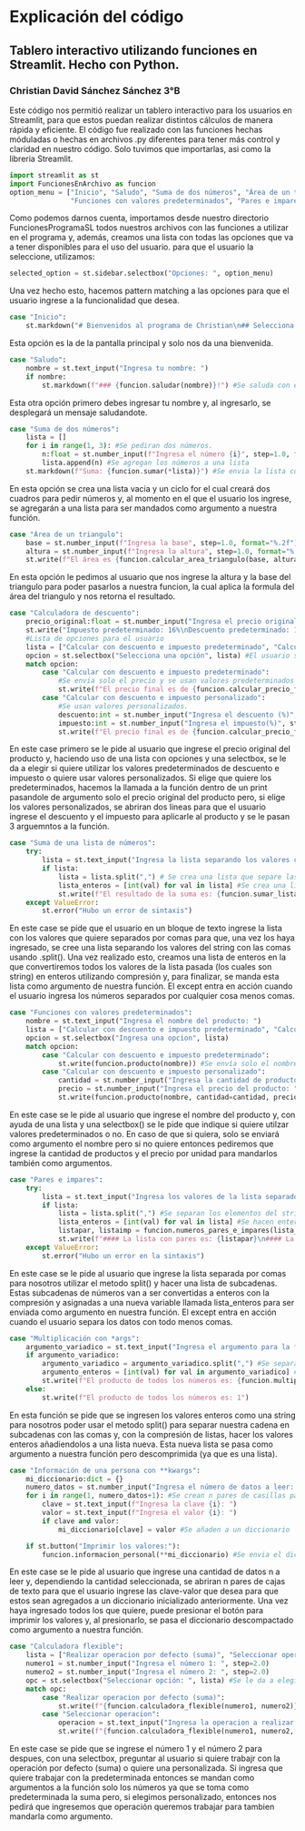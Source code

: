 # Explicación del código
## Tablero interactivo utilizando funciones en Streamlit. Hecho con Python.
### Christian David Sánchez Sánchez 3°B
Este código nos permitió realizar un tablero interactivo para los usuarios en Streamlit, para que estos puedan realizar distintos cálculos de manera rápida y eficiente.
El código fue realizado con las funciones hechas móduladas o hechas en archivos .py diferentes para tener más control y claridad en nuestro código. Solo tuvimos que importarlas, asi como la libreria Streamlit.
```python
import streamlit as st
import FuncionesEnArchivo as funcion
option_menu = ["Inicio", "Saludo", "Suma de dos números", "Área de un triangulo", "Calculadora de descuento", "Suma de una lista de números",
               "Funciones con valores predeterminados", "Pares e impares", "Multiplicación con *args", "Información de una persona con **kwargs", "Calculadora flexible"]
```

Como podemos darnos cuenta, importamos desde nuestro directorio FuncionesProgramaSL todos nuestros archivos con las funciones a utilizar en el programa y, además, creamos una lista con todas las opciones que va a tener disponibles para el uso del usuario. para que el usuario la seleccione, utilizamos:
```python
selected_option = st.sidebar.selectbox("Opciones: ", option_menu)
```

Una vez hecho esto, hacemos pattern matching a las opciones para que el usuario ingrese a la funcionalidad que desea.
```python
case "Inicio":
    st.markdown("# Bienvenidos al programa de Christian\n## Selecciona una opción en la parte izquierda de la pantalla.")
```
Esta opción es la de la pantalla principal y solo nos da una bienvenida.

```python
case "Saludo":
    nombre = st.text_input("Ingresa tu nombre: ")
    if nombre:
        st.markdown(f"### {funcion.saludar(nombre)}!") #Se saluda con el nombre personalizado.
```
Esta otra opción primero debes ingresar tu nombre y, al ingresarlo, se desplegará un mensaje saludandote.

```python
case "Suma de dos números":
    lista = []
    for i in range(1, 3): #Se pediran dos números.
        n:float = st.number_input(f"Ingresa el número {i}", step=1.0, format="%.4f")
        lista.append(n) #Se agregan los números a una lista
    st.markdown(f"Suma: {funcion.sumar(*lista)}") #Se envia la lista como *args.
```
En esta opción se crea una lista vacia y un ciclo for el cual creará dos cuadros para pedir números y, al momento en el que el usuario los ingrese, se agregarán a una lista para ser mandados como argumento a nuestra función.

```python
case "Área de un triangulo":
    base = st.number_input(f"Ingresa la base", step=1.0, format="%.2f")
    altura = st.number_input(f"Ingresa la altura", step=1.0, format="%.2f")
    st.write(f"El área es {funcion.calcular_area_triangulo(base, altura)}")
```
En esta opción le pedimos al usuario que nos ingrese la altura y la base del triangulo para poder pasarlos a nuestra funcion, la cual aplica la formula del área del triangulo y nos retorna el resultado.

```python
case "Calculadora de descuento":
    precio_original:float = st.number_input("Ingresa el precio original del producto", step=20.0, min_value=0.0)
    st.write("Impuesto predeterminado: 16%\nDescuento predeterminado: 10%")
    #Lista de opciones para el usuario
    lista = ["Calcular con descuento e impuesto predeterminado", "Calcular con descuento e impuesto personalizado"]
    opcion = st.selectbox("Selecciona una opción", lista) #El usuario selecciona una opción de la lista.
    match opcion:
        case "Calcular con descuento e impuesto predeterminado":
            #Se envia solo el precio y se usan valores predeterminados
            st.write(f"El precio final es de {funcion.calcular_precio_final(precio=precio_original):.4f}")
        case "Calcular con descuento e impuesto personalizado":
            #Se usan valores personalizados.
            descuento:int = st.number_input("Ingresa el descuento (%)", step = 2, min_value=0, max_value=100)
            impuesto:int = st.number_input("Ingresa el impuesto(%)", step = 2, min_value=0, max_value=100)
            st.write(f"El precio final es de {funcion.calcular_precio_final(precio_original, descuento, impuesto):.4f}")
```
En este case primero se le pide al usuario que ingrese el precio original del producto y, haciendo uso de una lista con opciones y una selectbox, se le da a elegir si quiere utilizar los valores predeterminados de descuento e impuesto o quiere usar valores personalizados. Si elige que quiere los predeterminados, hacemos la llamada a la función dentro de un print pasandole de argumento solo el precio original del producto pero, si elige los valores personalizados, se abriran dos lineas para que el usuario ingrese el descuento y el impuesto para aplicarle al producto y se le pasan 3 arguemntos a la función.

```python
case "Suma de una lista de números":
    try:
        lista = st.text_input("Ingresa la lista separando los valores con comas: ")
        if lista:
            lista = lista.split(",") # Se crea una lista que separe las strings por comas.
            lista_enteros = [int(val) for val in lista] #Se crea una lista que haga todo el contenido de la otra lista a entero.
            st.write(f"El resultado de la suma es: {funcion.sumar_lista(lista_enteros)}") #Se envía la lista como argumento.
    except ValueError:
        st.error("Hubo un error de sintaxis")
```
En este case se pide que el usuario en un bloque de texto ingrese la lista con los valores que quiere separados por comas para que, una vez los haya ingresado, se cree una lista separando los valores del string con las comas usando .split(). Una vez realizado esto, creamos una lista de enteros en la que convertiremos todos los valores de la lista pasada (los cuales son string) en enteros utilizando compresión y, para finalizar, se manda esta lista como argumento de nuestra función. El except entra en acción cuando el usuario ingresa los números separados por cualquier cosa menos comas.

```python
case "Funciones con valores predeterminados":
    nombre = st.text_input("Ingresa el nombre del producto: ")
    lista = ["Calcular con descuento e impuesto predeterminado", "Calcular con descuento e impuesto personalizado"] #Lista de opciones para el usuario.
    opcion = st.selectbox("Ingresa una opcion", lista)
    match opcion:
        case "Calcular con descuento e impuesto predeterminado":
            st.write(funcion.producto(nombre)) #Se envía solo el nombre y se usan valores predeterminados.
        case "Calcular con descuento e impuesto personalizado":
            cantidad = st.number_input("Ingresa la cantidad de productos: ", step = 2, format="%d", min_value=1)
            precio = st.number_input("Ingresa el precio del producto: ", step=2.0, format="%.2f", min_value=0.0)
            st.write(funcion.producto(nombre, cantidad=cantidad, precioxunidad=precio)) #Se usan valores personalizados.
```
En este case se le pide al usuario que ingrese el nombre del producto y, con ayuda de una lista y una selectbox() se le pide que indique si quiere utilzar valores predeterminados o no. En caso de que si quiera, solo se enviará como argumento el nombre pero si no quiere entonces pediremos que ingrese la cantidad de productos y el precio por unidad para mandarlos también como argumentos.

```python
case "Pares e impares":
    try:
        lista = st.text_input("Ingresa los valores de la lista separados por comas: ")
        if lista:
            lista = lista.split(",") #Se separan los elementos del string por comas, creando una lista
            lista_enteros = [int(val) for val in lista] #Se hacen enteros los elementos de la lista
            listapar, listaimp = funcion.numeros_pares_e_impares(lista_enteros) #Se asigna el resultado de la funcion a dos variables.
            st.write(f"#### La lista con pares es: {listapar}\n#### La lista con impares es {listaimp}") #Se imprimen los resultados.
    except ValueError:
        st.error("Hubo un error en la sintaxis")
```
En este case se le pide al usuario que ingrese la lista separada por comas para nosotros utilizar el metodo split() y hacer una lista de subcadenas. Estas subcadenas de números van a ser convertidas a enteros con la compresión y asignadas a una nueva variable llamada lista_enteros para ser enviada como argumento en nuestra función. El except entra en acción cuando el usuario separa los datos con todo menos comas.

```python
case "Multiplicación con *args":
    argumento_variadico = st.text_input("Ingresa el argumento para la función (separado por comas): ")
    if argumento_variadico:
        argumento_variadico = argumento_variadico.split(",") #Se separa el contenido de la string por comas, creando una lista.
        argumento_enteros = [int(val) for val in argumento_variadico] #Se hacen enteros los elementos de la lista.
        st.write(f"El producto de todos los números es: {funcion.multiplicar_todos(*argumento_enteros)}")
    else:
        st.write(f"El producto de todos los números es: 1")
```
En esta función se pide que se ingresen los valores enteros como una string para nosotros poder usar el metodo split() para separar nuestra cadena en subcadenas con las comas y, con la compresión de listas, hacer los valores enteros añadiendolos a una lista nueva. Esta nueva lista se pasa como argumento a nuestra función pero descomprimida (ya que es una lista).

```python
case "Información de una persona con **kwargs":
    mi_diccionario:dict = {}
    numero_datos = st.number_input("Ingresa el número de datos a leer: ", step = 1, min_value=1, format="%d") #Se pide n cantidad de datos
    for i in range(1, numero_datos+1): #Se crean n pares de casillas para lectura de datos
        clave = st.text_input(f"Ingresa la clave {i}: ")
        valor = st.text_input(f"Ingresa el valor {i}: ")
        if clave and valor:
            mi_diccionario[clave] = valor #Se añaden a un diccionario

    if st.button("Imprimir los valores:"):
        funcion.informacion_personal(**mi_diccionario) #Se envia el diccionario descompactado.
```
En este case se le pide al usuario que ingrese una cantidad de datos n a leer y, dependiendo la cantidad seleccionada, se abriran n pares de cajas de texto para que el usuario ingrese las clave-valor que desea para que estos sean agregados a un diccionario inicializado anteriormente. Una vez haya ingresado todos los que quiere, puede presionar el botón para imprimir los valores y, al presionarlo, se pasa el diccionario descompactado como argumento a nuestra función.

```python
case "Calculadora flexible":
    lista = ["Realizar operacion por defecto (suma)", "Seleccionar operacion"] #Opciones para el usuario.
    numero1 = st.number_input("Ingresa el número 1: ", step=2.0)
    numero2 = st.number_input("Ingresa el número 2: ", step=2.0)
    opc = st.selectbox("Seleccionar opción: ", lista) #Se le da a elegir al usuario si usar valores predeterminados o no.
    match opc:
        case "Realizar operacion por defecto (suma)":
            st.write(f"{funcion.calculadora_flexible(numero1, numero2)}") #Se usa "suma" como predeterminado.
        case "Seleccionar operacion":
            operacion = st.text_input("Ingresa la operacion a realizar: ")
            st.write(f"{funcion.calculadora_flexible(numero1, numero2, operacion)}") #Se manda x operacion disponible.
```
En este case se pide que se ingrese el número 1 y el número 2 para despues, con una selectbox, preguntar al usuario si quiere trabajr con la operación por defecto (suma) o quiere una personalizada. Si ingresa que quiere trabajar con la predeterminada entonces se mandan como argumentos a la función solo los números ya que se toma como predeterminada la suma pero, si elegimos personalizado, entonces nos pedirá que ingresemos que operación queremos trabajar para tambien mandarla como argumento.
